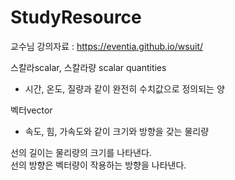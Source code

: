 # StudyResource  

교수님 강의자료 : https://eventia.github.io/wsuit/  

스칼라scalar, 스칼라량 scalar quantities  
 - 시간, 온도, 질량과 같이 완전히 수치값으로 정의되는 양

벡터vector  
 - 속도, 힘, 가속도와 같이 크기와 방향을 갖는 물리량

선의 길이는 물리량의 크기를 나타낸다.  
선의 방향은 벡터량이 작용하는 방향을 나타낸다.  

